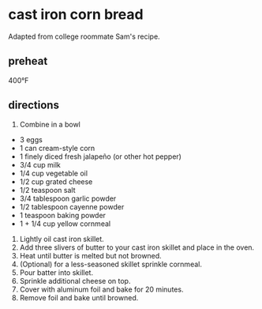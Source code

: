 cast iron corn bread
====================

Adapted from college roommate Sam's recipe.

## preheat

400°F

## directions

1. Combine in a bowl

  - 3 eggs
  - 1 can cream-style corn
  - 1 finely diced fresh jalapeño (or other hot pepper)
  - 3/4 cup milk
  - 1/4 cup vegetable oil
  - 1/2 cup grated cheese
  - 1/2 teaspoon salt
  - 3/4 tablespoon garlic powder
  - 1/2 tablespoon cayenne powder
  - 1 teaspoon baking powder
  - 1 + 1/4 cup yellow cornmeal

1. Lightly oil cast iron skillet.
1. Add three slivers of butter to your cast iron skillet and place in the oven.
1. Heat until butter is melted but not browned.
1. (Optional) for a less-seasoned skillet sprinkle cornmeal.
1. Pour batter into skillet.
1. Sprinkle additional cheese on top.
1. Cover with aluminum foil and bake for 20 minutes.
1. Remove foil and bake until browned.
